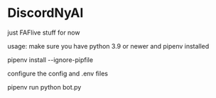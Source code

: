 # DiscordNyAI
just FAFlive stuff for now

usage:
make sure you have python 3.9 or newer and pipenv installed

pipenv install --ignore-pipfile

configure the config and .env files

pipenv run python bot.py
